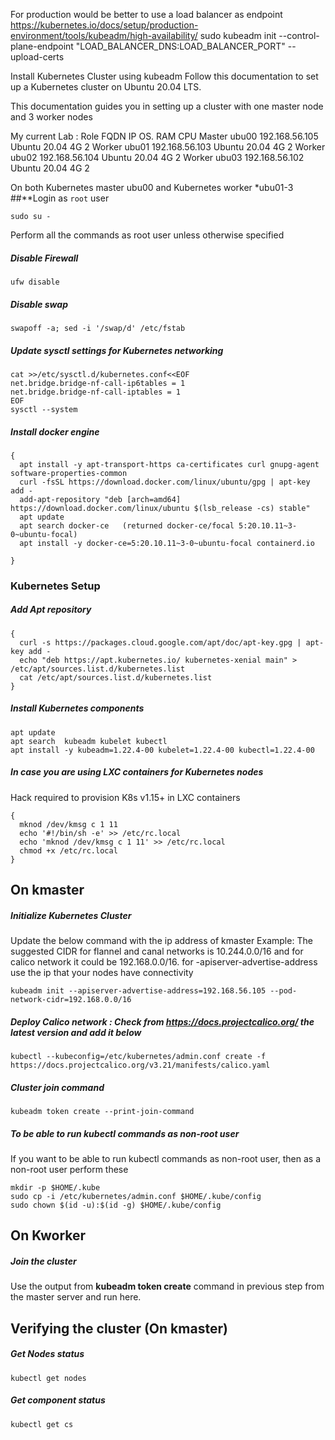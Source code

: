 
For production would be better to use a load balancer as endpoint
https://kubernetes.io/docs/setup/production-environment/tools/kubeadm/high-availability/
sudo kubeadm init --control-plane-endpoint "LOAD_BALANCER_DNS:LOAD_BALANCER_PORT" --upload-certs


Install Kubernetes Cluster using kubeadm
Follow this documentation to set up a Kubernetes cluster on Ubuntu 20.04 LTS.

This documentation guides you in setting up a cluster with one master node and 3 worker nodes

My current Lab :
Role	  FQDN	IP	            OS.         	RAM	CPU
Master	ubu00	192.168.56.105	Ubuntu 20.04	4G	2
Worker	ubu01	192.168.56.103	Ubuntu 20.04	4G	2
Worker	ubu02	192.168.56.104	Ubuntu 20.04	4G	2
Worker	ubu03	192.168.56.102	Ubuntu 20.04	4G	2

On both Kubernetes master ubu00 and Kubernetes worker *ubu01-3
##**Login as `root` user
```
sudo su -
```
Perform all the commands as root user unless otherwise specified
##### Disable Firewall
```
ufw disable
```
##### Disable swap
```
swapoff -a; sed -i '/swap/d' /etc/fstab
```
##### Update sysctl settings for Kubernetes networking
```
cat >>/etc/sysctl.d/kubernetes.conf<<EOF
net.bridge.bridge-nf-call-ip6tables = 1
net.bridge.bridge-nf-call-iptables = 1
EOF
sysctl --system
```
##### Install docker engine
```
{
  apt install -y apt-transport-https ca-certificates curl gnupg-agent software-properties-common
  curl -fsSL https://download.docker.com/linux/ubuntu/gpg | apt-key add -
  add-apt-repository "deb [arch=amd64] https://download.docker.com/linux/ubuntu $(lsb_release -cs) stable"
  apt update
  apt search docker-ce   (returned docker-ce/focal 5:20.10.11~3-0~ubuntu-focal)
  apt install -y docker-ce=5:20.10.11~3-0~ubuntu-focal containerd.io
  
}
```
### Kubernetes Setup
##### Add Apt repository
```
{
  curl -s https://packages.cloud.google.com/apt/doc/apt-key.gpg | apt-key add -
  echo "deb https://apt.kubernetes.io/ kubernetes-xenial main" > /etc/apt/sources.list.d/kubernetes.list
  cat /etc/apt/sources.list.d/kubernetes.list
}
```
##### Install Kubernetes components
```
apt update
apt search  kubeadm kubelet kubectl
apt install -y kubeadm=1.22.4-00 kubelet=1.22.4-00 kubectl=1.22.4-00
```
##### In case you are using LXC containers for Kubernetes nodes
Hack required to provision K8s v1.15+ in LXC containers
```
{
  mknod /dev/kmsg c 1 11
  echo '#!/bin/sh -e' >> /etc/rc.local
  echo 'mknod /dev/kmsg c 1 11' >> /etc/rc.local
  chmod +x /etc/rc.local
}
```

## On kmaster
##### Initialize Kubernetes Cluster
Update the below command with the ip address of kmaster
Example: The suggested CIDR for flannel and canal networks is 10.244.0.0/16 and for calico network it could be 192.168.0.0/16.
for -apiserver-advertise-address use the ip that your nodes have connectivity
```
kubeadm init --apiserver-advertise-address=192.168.56.105 --pod-network-cidr=192.168.0.0/16 
```
##### Deploy Calico network : Check from https://docs.projectcalico.org/ the latest version and add it below
```
kubectl --kubeconfig=/etc/kubernetes/admin.conf create -f https://docs.projectcalico.org/v3.21/manifests/calico.yaml
```

##### Cluster join command
```
kubeadm token create --print-join-command
```

##### To be able to run kubectl commands as non-root user
If you want to be able to run kubectl commands as non-root user, then as a non-root user perform these
```
mkdir -p $HOME/.kube
sudo cp -i /etc/kubernetes/admin.conf $HOME/.kube/config
sudo chown $(id -u):$(id -g) $HOME/.kube/config
```

## On Kworker
##### Join the cluster
Use the output from __kubeadm token create__ command in previous step from the master server and run here.

## Verifying the cluster (On kmaster)
##### Get Nodes status
```
kubectl get nodes
```
##### Get component status
```
kubectl get cs
```
